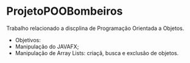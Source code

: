 # ProjetoPOOBombeiros

Trabalho relacionado a discplina de Programação Orientada a Objetos.

- Objetivos: 
- Manipulação do JAVAFX;
- Manipulação de Array Lists: criaçã, busca e exclusão de objetos. 
